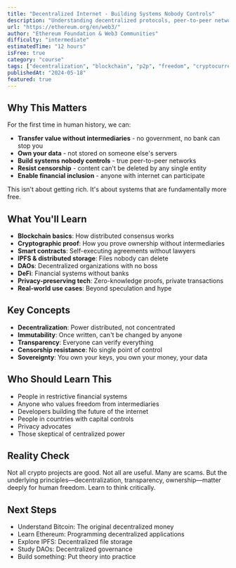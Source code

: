 ```yaml
---
title: "Decentralized Internet - Building Systems Nobody Controls"
description: "Understanding decentralized protocols, peer-to-peer networks, and why decentralization matters for freedom. Bitcoin, Ethereum, IPFS, and the future of technology that can't be censored."
url: "https://ethereum.org/en/web3/"
author: "Ethereum Foundation & Web3 Communities"
difficulty: "intermediate"
estimatedTime: "12 hours"
isFree: true
category: "course"
tags: ["decentralization", "blockchain", "p2p", "freedom", "cryptocurrency", "digital-freedom"]
publishedAt: "2024-05-18"
featured: true
---
```


## Why This Matters

For the first time in human history, we can:
- **Transfer value without intermediaries** - no government, no bank can stop you
- **Own your data** - not stored on someone else's servers
- **Build systems nobody controls** - true peer-to-peer networks
- **Resist censorship** - content can't be deleted by any single entity
- **Enable financial inclusion** - anyone with internet can participate

This isn't about getting rich. It's about systems that are fundamentally more free.

## What You'll Learn

- **Blockchain basics**: How distributed consensus works
- **Cryptographic proof**: How you prove ownership without intermediaries
- **Smart contracts**: Self-executing agreements without lawyers
- **IPFS & distributed storage**: Files nobody can delete
- **DAOs**: Decentralized organizations with no boss
- **DeFi**: Financial systems without banks
- **Privacy-preserving tech**: Zero-knowledge proofs, private transactions
- **Real-world use cases**: Beyond speculation and hype

## Key Concepts

- **Decentralization**: Power distributed, not concentrated
- **Immutability**: Once written, can't be changed by anyone
- **Transparency**: Everyone can verify everything
- **Censorship resistance**: No single point of control
- **Sovereignty**: You own your keys, you own your money, your data

## Who Should Learn This

- People in restrictive financial systems
- Anyone who values freedom from intermediaries
- Developers building the future of the internet
- People in countries with capital controls
- Privacy advocates
- Those skeptical of centralized power

## Reality Check

Not all crypto projects are good. Not all are useful. Many are scams. But the underlying principles—decentralization, transparency, ownership—matter deeply for human freedom. Learn to think critically.

## Next Steps

- Understand Bitcoin: The original decentralized money
- Learn Ethereum: Programming decentralized applications
- Explore IPFS: Decentralized file storage
- Study DAOs: Decentralized governance
- Build something: Put theory into practice
